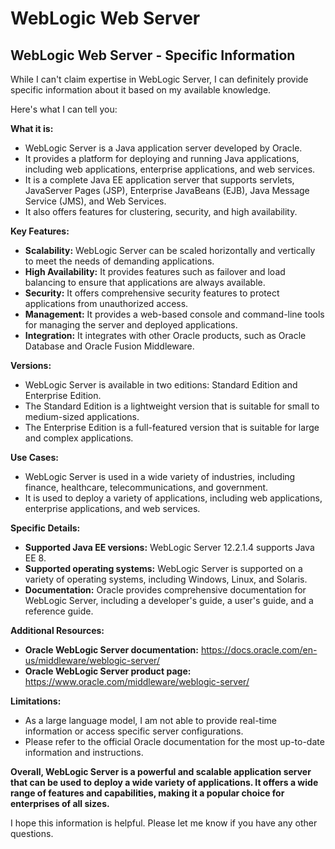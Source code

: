 # WebLogic Web Server
## WebLogic Web Server - Specific Information

While I can't claim expertise in WebLogic Server, I can definitely provide specific information about it based on my available knowledge. 

Here's what I can tell you:

**What it is:**

* WebLogic Server is a Java application server developed by Oracle. 
* It provides a platform for deploying and running Java applications, including web applications, enterprise applications, and web services.
* It is a complete Java EE application server that supports servlets, JavaServer Pages (JSP), Enterprise JavaBeans (EJB), Java Message Service (JMS), and Web Services.
* It also offers features for clustering, security, and high availability.

**Key Features:**

* **Scalability:** WebLogic Server can be scaled horizontally and vertically to meet the needs of demanding applications.
* **High Availability:** It provides features such as failover and load balancing to ensure that applications are always available.
* **Security:** It offers comprehensive security features to protect applications from unauthorized access.
* **Management:** It provides a web-based console and command-line tools for managing the server and deployed applications.
* **Integration:** It integrates with other Oracle products, such as Oracle Database and Oracle Fusion Middleware.

**Versions:**

* WebLogic Server is available in two editions: Standard Edition and Enterprise Edition.
* The Standard Edition is a lightweight version that is suitable for small to medium-sized applications.
* The Enterprise Edition is a full-featured version that is suitable for large and complex applications.

**Use Cases:**

* WebLogic Server is used in a wide variety of industries, including finance, healthcare, telecommunications, and government.
* It is used to deploy a variety of applications, including web applications, enterprise applications, and web services.

**Specific Details:**

* **Supported Java EE versions:** WebLogic Server 12.2.1.4 supports Java EE 8.
* **Supported operating systems:** WebLogic Server is supported on a variety of operating systems, including Windows, Linux, and Solaris.
* **Documentation:** Oracle provides comprehensive documentation for WebLogic Server, including a developer's guide, a user's guide, and a reference guide.

**Additional Resources:**

* **Oracle WebLogic Server documentation:** https://docs.oracle.com/en-us/middleware/weblogic-server/
* **Oracle WebLogic Server product page:** https://www.oracle.com/middleware/weblogic-server/

**Limitations:**

* As a large language model, I am not able to provide real-time information or access specific server configurations.
* Please refer to the official Oracle documentation for the most up-to-date information and instructions.

**Overall, WebLogic Server is a powerful and scalable application server that can be used to deploy a wide variety of applications. It offers a wide range of features and capabilities, making it a popular choice for enterprises of all sizes.**

I hope this information is helpful. Please let me know if you have any other questions.
